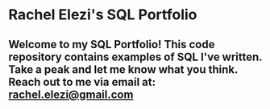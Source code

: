# Rachel Elezi's SQL Portfolio

## Welcome to my SQL Portfolio! This code repository contains examples of SQL I've written. Take a peak and let me know what you think. Reach out to me via email at: rachel.elezi@gmail.com
